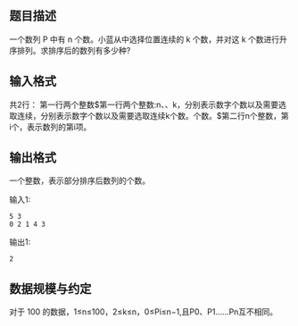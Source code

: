## 题目描述

一个数列 P 中有 n 个数。小蓝从中选择位置连续的 k 个数，并对这 k 个数进行升序排列。求排序后的数列有多少种?

## 输入格式

共2行： 第一行两个整数\$第一行两个整数:n、、k，分别表示数字个数以及需要选取连续，分别表示数字个数以及需要选取连续k个数。个数。\$第二行n个整数，第i个，表示数列的第i项。

## 输出格式

一个整数，表示部分排序后数列的个数。

输入1:

```input1
5 3 
0 2 1 4 3
```

输出1:

```output1
2
```

## 数据规模与约定

对于 100 的数据，1≤n≤100，2≤k≤n，0≤Pi≤n−1,且P0、P1……Pn互不相同。

